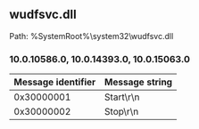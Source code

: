 ## wudfsvc.dll

Path: %SystemRoot%\system32\wudfsvc.dll

### 10.0.10586.0, 10.0.14393.0, 10.0.15063.0

Message identifier | Message string
--- | ---
0x30000001 | Start\r\n
0x30000002 | Stop\r\n
